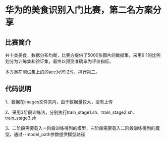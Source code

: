 # 华为的美食识别入门比赛，第二名方案分享
## 比赛简介
共十类美食，数据分布均衡，比赛方提供了5000张图片的数据集，采用9:1的比例划分为训练集和验证集，最终以预测准确率为评价指标。

本方案在测试集上的的acc为99.2%，排行第二。
## 代码说明
1、数据在images文件夹内，由于数据量较大，没有上传

2、采用3阶段训练法，分别执行train_stage1.sh、train_stage2.sh、train_stage3.sh

3、二阶段需要载入一阶段训练得到的模型，三阶段需要载入二阶段训练得到的模型，通过--model_path参数提供模型路径
